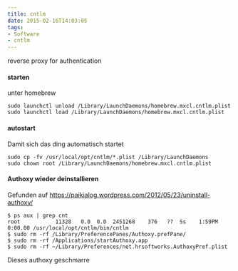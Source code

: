 ```yaml
---
title: cntlm
date: 2015-02-16T14:03:05
tags: 
- Software
- cntlm
---
```


reverse proxy for authentication

#### starten

unter homebrew

    sudo launchctl unload /Library/LaunchDaemons/homebrew.mxcl.cntlm.plist
    sudo launchctl load /Library/LaunchDaemons/homebrew.mxcl.cntlm.plist

#### autostart

Damit sich das ding automatisch startet

    sudo cp -fv /usr/local/opt/cntlm/*.plist /Library/LaunchDaemons
    sudo chown root /Library/LaunchDaemons/homebrew.mxcl.cntlm.plist

#### Authoxy wieder deinstallieren

Gefunden auf https://paikialog.wordpress.com/2012/05/23/uninstall-authoxy/

    $ ps aux | grep cnt
    root           11328   0.0  0.0  2451268    376   ??  Ss    1:59PM 0:00.00 /usr/local/opt/cntlm/bin/cntlm
    $ sudo rm -rf /Library/PreferencePanes/Authoxy.prefPane/
    $ sudo rm -rf /Applications/startAuthoxy.app
    $ sudo rm -rf ~/Library/Preferences/net.hrsoftworks.AuthoxyPref.plist

Dieses authoxy geschmarre
